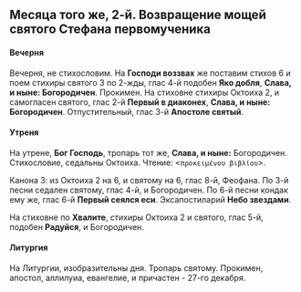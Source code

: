 
## Месяца того же, 2-й. Возвращение мощей святого Стефана первомученика

#### Вечерня

Вечерня, не стихословим. На **Господи воззвах** же поставим стихов 6 и
поем стихиры святого 3 по 2-жды, глас 4-й подобен **Яко добля**,
**Слава, и ныне: Богородичен**.
Прокимен. На стиховне стихиры Октоиха 2, и самогласен святого,
глас 2-й **Первый в диаконех**, **Слава, и ныне: Богородичен**.
Отпустительный, глас 3-й **Апостоле святый**.

#### Утреня

На утрене, **Бог Господь**, тропарь тот же, **Слава, и ныне:**
Богородичен. Стихословие, седальны Октоиха. Чтение: <`προκειμένου βιβλίου`>.

Канона 3: из Октоиха 2 на 6, и святому на 6, глас 8-й,
Феофана. По 3-й песни седален святому, глас 4-й, и Богородичен.
По 6-й песни кондак ему же, глас 6-й **Первый сеялся еси**.
Эксапостиларий **Небо звездами**.

На стиховне по **Хвалите**, стихиры Октоиха 2 и святого,
глас 5-й, подобен **Радуйся**, и Богородичен.

#### Литургия

На Литургии, изобразительны дня. Тропарь святому.
Прокимен, апостол, аллилуиа, евангелие, и причастен - 27-го декабря.
